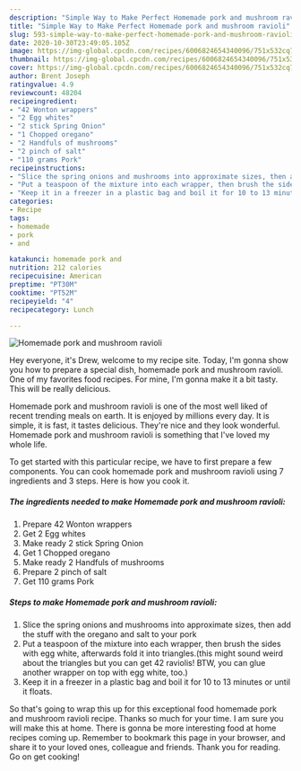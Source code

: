 ```yaml
---
description: "Simple Way to Make Perfect Homemade pork and mushroom ravioli"
title: "Simple Way to Make Perfect Homemade pork and mushroom ravioli"
slug: 593-simple-way-to-make-perfect-homemade-pork-and-mushroom-ravioli
date: 2020-10-30T23:49:05.105Z
image: https://img-global.cpcdn.com/recipes/6006824654340096/751x532cq70/homemade-pork-and-mushroom-ravioli-recipe-main-photo.jpg
thumbnail: https://img-global.cpcdn.com/recipes/6006824654340096/751x532cq70/homemade-pork-and-mushroom-ravioli-recipe-main-photo.jpg
cover: https://img-global.cpcdn.com/recipes/6006824654340096/751x532cq70/homemade-pork-and-mushroom-ravioli-recipe-main-photo.jpg
author: Brent Joseph
ratingvalue: 4.9
reviewcount: 48204
recipeingredient:
- "42 Wonton wrappers"
- "2 Egg whites"
- "2 stick Spring Onion"
- "1 Chopped oregano"
- "2 Handfuls of mushrooms"
- "2 pinch of salt"
- "110 grams Pork"
recipeinstructions:
- "Slice the spring onions and mushrooms into approximate sizes, then add the stuff with the oregano and salt to your pork"
- "Put a teaspoon of the mixture into each wrapper, then brush the sides with egg white, afterwards fold it into triangles.(this might sound weird about the triangles but you can get 42 raviolis! BTW, you can glue another wrapper on top with egg white, too.)"
- "Keep it in a freezer in a plastic bag and boil it for 10 to 13 minutes or until it floats."
categories:
- Recipe
tags:
- homemade
- pork
- and

katakunci: homemade pork and 
nutrition: 212 calories
recipecuisine: American
preptime: "PT30M"
cooktime: "PT52M"
recipeyield: "4"
recipecategory: Lunch

---
```



![Homemade pork and mushroom ravioli](https://img-global.cpcdn.com/recipes/6006824654340096/751x532cq70/homemade-pork-and-mushroom-ravioli-recipe-main-photo.jpg)

Hey everyone, it's Drew, welcome to my recipe site. Today, I'm gonna show you how to prepare a special dish, homemade pork and mushroom ravioli. One of my favorites food recipes. For mine, I'm gonna make it a bit tasty. This will be really delicious.



Homemade pork and mushroom ravioli is one of the most well liked of recent trending meals on earth. It is enjoyed by millions every day. It is simple, it is fast, it tastes delicious. They're nice and they look wonderful. Homemade pork and mushroom ravioli is something that I've loved my whole life.


To get started with this particular recipe, we have to first prepare a few components. You can cook homemade pork and mushroom ravioli using 7 ingredients and 3 steps. Here is how you cook it.

<!--inarticleads1-->

##### The ingredients needed to make Homemade pork and mushroom ravioli:

1. Prepare 42 Wonton wrappers
1. Get 2 Egg whites
1. Make ready 2 stick Spring Onion
1. Get 1 Chopped oregano
1. Make ready 2 Handfuls of mushrooms
1. Prepare 2 pinch of salt
1. Get 110 grams Pork




<!--inarticleads2-->

##### Steps to make Homemade pork and mushroom ravioli:

1. Slice the spring onions and mushrooms into approximate sizes, then add the stuff with the oregano and salt to your pork
1. Put a teaspoon of the mixture into each wrapper, then brush the sides with egg white, afterwards fold it into triangles.(this might sound weird about the triangles but you can get 42 raviolis! BTW, you can glue another wrapper on top with egg white, too.)
1. Keep it in a freezer in a plastic bag and boil it for 10 to 13 minutes or until it floats.




So that's going to wrap this up for this exceptional food homemade pork and mushroom ravioli recipe. Thanks so much for your time. I am sure you will make this at home. There is gonna be more interesting food at home recipes coming up. Remember to bookmark this page in your browser, and share it to your loved ones, colleague and friends. Thank you for reading. Go on get cooking!
